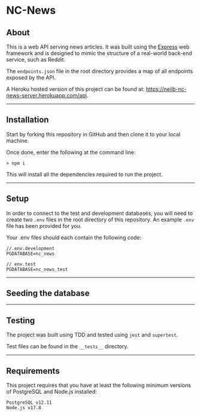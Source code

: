 # NC-News

## About

This is a web API serving news articles. It was built using the [Express](https://expressjs.com/) web framework and is designed to mimic the structure of a real-world back-end service, such as Reddit. 

The `endpoints.json` file in the root directory provides a map of all endpoints exposed by the API.

A Heroku hosted version of this project can be found at: https://neilb-nc-news-server.herokuapp.com/api.

---

## Installation

Start by forking this repository in GitHub and then clone it to your local machine. 

Once done, enter the following at the command line: 

`> npm i` 
  

This will install all the dependencies required to run the project.  

---

## Setup

In order to connect to the test and development databases, you will need to create two `.env` files in the root directory of this repository. An example `.env` file has been provided for you.

Your .env files should each contain the following code:

    //.env.development
    PGDATABASE=nc_news

    // env.test
    PGDATABASE=nc_news_test

---

## Seeding the database



---

## Testing

The project was built using TDD and tested using `jest` and `supertest`. 

Test files can be found in the `__tests__`  directory.

---

## Requirements

This project requires that you have at least the following minimum versions of PostgreSQL and Node.js installed:

    PostgreSQL v12.11
    Node.js v17.8
